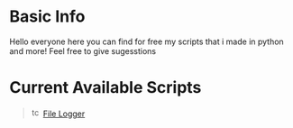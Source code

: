 # Basic Info

Hello everyone here you can find for free my scripts that i made in python and more! Feel free to give sugesstions

# Current Available Scripts

> <img src="https://cdn.discordapp.com/attachments/1174656852596903976/1174656875153866762/Bez_nazwy-1.png?ex=65686377&is=6555ee77&hm=fb9c06a56d067121eec3ba767c715cd1f13bb0b1167df48b6974caa08b3eef5a" width="16" height="16" alt="tcp"> <span style="color:black;"><a href="https://github.com/MatixAndr09/My-Scripts/blob/main/File%20Logger/FileLogger.py">File Logger</a></span>
